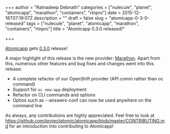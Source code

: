 +++
author = "Ratnadeep Debnath"
categories = ["nulecule", "planet", "atomicapp", "marathon", "containers", "rtnpro"]
date = 2015-12-18T07:19:07Z
description = ""
draft = false
slug = "atomicapp-0-3-0-released"
tags = ["nulecule", "planet", "atomicapp", "marathon", "containers", "rtnpro"]
title = "Atomicapp 0.3.0 released!"

+++


[Atomicapp](https://github.com/projectatomic/atomicapp) gets [0.3.0](https://github.com/projectatomic/atomicapp/releases/tag/0.3.0) release!

A major highlight of this release is the new provider: [Marathon](https://mesosphere.github.io/marathon/). Apart from this, numerous other features and bug fixes and changes went into this release:

 * A complete refactor of our OpenShift provider (API comm rather than oc command)
 * Support for `oc new-app` deployment
 * Refactor on CLI commands and options
 * Optios such as --answers-conf can now be used anywhere on the
 command line

As always, any contributions are highly appreciated. Feel free to look
at
https://github.com/projectatomic/atomicapp/blob/master/CONTRIBUTING.md
for an introduction into contributing to Atomicapp!

